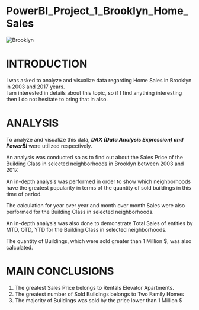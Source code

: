 # PowerBI_Project_1_Brooklyn_Home_Sales
![Brooklyn](https://github.com/Lunczer93/PowerBI_Project_1_Brooklyn_Home_Sales/assets/65483365/a7bf8c99-1b5e-4f25-aa31-9b7fc49492a7)


# INTRODUCTION

I was asked to analyze and visualize data regarding Home Sales in Brooklyn in 2003 and 2017 years. 
<br>I am interested in details about this topic, so if I find anything interesting then I do not hesitate to bring that in also. 

# ANALYSIS

To analyze and visualize this data, ***DAX (Data Analysis Expression) and PowerBI*** were utilized respectively.

An analysis was conducted so as to find out about the Sales Price of the Building Class in selected neighborhoods in Brooklyn between 2003 and 2017. 

An in-depth analysis was performed in order to show which neighborhoods have the greatest popularity in terms of the quantity of sold buildings in this time of period.

The calculation for year over year and month over month Sales were also performed for the Building Class in selected neighborhoods. 

An in-depth analysis was also done to demonstrate Total Sales of entities by MTD, QTD, YTD for the Building Class in selected neighborhoods.

The quantity of Buildings, which were sold greater than 1 Million $, was also calculated.

# MAIN CONCLUSIONS

1.	The greatest Sales Price belongs to Rentals Elevator Apartments.
2.	The greatest number of Sold Buildings belongs to Two Family Homes
3.	The majority of Buildings was sold by the price lower than 1 Million $
